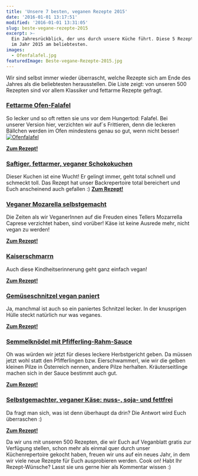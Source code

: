 ```yaml
---
title: 'Unsere 7 besten, veganen Rezepte 2015'
date: '2016-01-01 13:17:51'
modified: '2016-01-01 13:31:05'
slug: beste-vegane-rezepte-2015
excerpt: >-
  Ein Jahresrückblick, der uns durch unsere Küche führt. Diese 5 Rezepte waren
  im Jahr 2015 am beliebtesten.
images:
  - Ofenfalafel.jpg
featuredImage: Beste-vegane-Rezepte-2015.jpg
---
```


Wir sind selbst immer wieder überrascht, welche Rezepte sich am Ende des Jahres als die beliebtesten herausstellen. Die Liste zeigt: von unseren 500 Rezepten sind vor allem Klassiker und fettarme Rezepte gefragt.

### [Fettarme Ofen-Falafel](https://www.veganblatt.com/ofen-falafel)

So lecker und so oft retten sie uns vor dem Hungertod: Falafel. Bei unserer Version hier, verzichten wir auf´s Frittieren, denn die leckeren Bällchen werden im Ofen mindestens genau so gut, wenn nicht besser! [![Ofenfalafel](https://www.veganblatt.com/i/Ofenfalafel.jpg)](https://www.veganblatt.com/ofen-falafel)

**[Zum Rezept!](https://www.veganblatt.com/ofen-falafel)**

### [Saftiger, fettarmer, veganer Schokokuchen](https://www.veganblatt.com/fettarmer-schoko-kuchen)

Dieser Kuchen ist eine Wucht! Er gelingt immer, geht total schnell und schmeckt toll. Das Rezept hat unser Backrepertoire total bereichert und Euch anscheinend auch gefallen :) [<!-- Image removed (no copyright): veganer-schokokuchen-640x424.jpg -->](https://www.veganblatt.com/fettarmer-schoko-kuchen) **[Zum Rezept!](https://www.veganblatt.com/fettarmer-schoko-kuchen)**

### [Veganer Mozarella selbstgemacht](https://www.veganblatt.com/veganer-mozzarella-selbstgemacht)

Die Zeiten als wir VeganerInnen auf die Freuden eines Tellers Mozarrella Caprese verzichtet haben, sind vorüber! Käse ist keine Ausrede mehr, nicht vegan zu werden! [<!-- Image removed (no copyright): veganer-mozarella-640x400.jpg -->](https://www.veganblatt.com/veganer-mozzarella-selbstgemacht)

**[Zum Rezept!](https://www.veganblatt.com/veganer-mozzarella-selbstgemacht)**

### [Kaiserschmarrn](https://www.veganblatt.com/kaiserschmarrn-vegan)

Auch diese Kindheitserinnerung geht ganz einfach vegan! [<!-- Image removed (no copyright): kaiserschmarrn-640x400.jpg -->](https://www.veganblatt.com/kaiserschmarrn-vegan)

**[Zum Rezept!](https://www.veganblatt.com/kaiserschmarrn-vegan)**

### [Gemüseschnitzel vegan paniert](https://www.veganblatt.com/gemuese-schnitzel)

Ja, manchmal ist auch so ein paniertes Schnitzel lecker. In der knusprigen Hülle steckt natürlich nur was veganes. [<!-- Image removed (no copyright): schnitzel-640x400.jpg -->](https://www.veganblatt.com/gemuese-schnitzel)

**[Zum Rezept!](https://www.veganblatt.com/gemuese-schnitzel)**

### [Semmelknödel mit Pfifferling-Rahm-Sauce](https://www.veganblatt.com/semmelknoedel-mit-pfifferling-rahm-sauce)

Oh was würden wir jetzt für dieses leckere Herbstgericht geben. Da müssen jetzt wohl statt den Pfifferlingen bzw. Eierschwammerl, wie wir die gelben kleinen Pilze in Österreich nennen, andere Pilze herhalten. Kräuterseitlinge machen sich in der Sauce bestimmt auch gut. [<!-- Image removed (no copyright): semmelknödel-pfifferlinge-640x400.jpg -->](https://www.veganblatt.com/semmelknoedel-mit-pfifferling-rahm-sauce)

**[Zum Rezept!](https://www.veganblatt.com/semmelknoedel-mit-pfifferling-rahm-sauce)**

### [Selbstgemachter, veganer Käse: nuss-, soja- und fettfrei](https://www.veganblatt.com/selbstgemachter-veganer-kaese-nuss-soja-fettfrei)

Da fragt man sich, was ist denn überhaupt da drin? Die Antwort wird Euch überraschen :) [<!-- Image removed (no copyright): smoked-paprika-cheese-1-640x424.jpg -->](https://www.veganblatt.com/selbstgemachter-veganer-kaese-nuss-soja-fettfrei)

**[Zum Rezept!](https://www.veganblatt.com/selbstgemachter-veganer-kaese-nuss-soja-fettfrei)**

Da wir uns mit unseren 500 Rezepten, die wir Euch auf Veganblatt gratis zur Verfügung stellen, schon mehr als einmal quer durch unser Küchenrepertoire gekocht haben, freuen wir uns auf ein neues Jahr, in dem wir viele neue Rezepte für Euch ausprobieren werden. Cook on! Habt Ihr Rezept-Wünsche? Lasst sie uns gerne hier als Kommentar wissen :)
